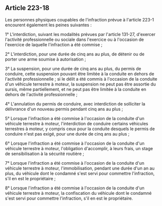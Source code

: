 Article 223-18
----
Les personnes physiques coupables de l'infraction prévue à l'article 223-1
encourent également les peines suivantes :

1° L'interdiction, suivant les modalités prévues par l'article 131-27, d'exercer
l'activité professionnelle ou sociale dans l'exercice ou à l'occasion de
l'exercice de laquelle l'infraction a été commise ;

2° L'interdiction, pour une durée de cinq ans au plus, de détenir ou de porter
une arme soumise à autorisation ;

3° La suspension, pour une durée de cinq ans au plus, du permis de conduire,
cette suspension pouvant être limitée à la conduite en dehors de l'activité
professionnelle ; si le délit a été commis à l'occasion de la conduite d'un
véhicule terrestre à moteur, la suspension ne peut pas être assortie du sursis,
même partiellement, et ne peut pas être limitée à la conduite en dehors de
l'activité professionnelle ;

4° L'annulation du permis de conduire, avec interdiction de solliciter la
délivrance d'un nouveau permis pendant cinq ans au plus ;

5° Lorsque l'infraction a été commise à l'occasion de la conduite d'un véhicule
terrestre à moteur, l'interdiction de conduire certains véhicules terrestres à
moteur, y compris ceux pour la conduite desquels le permis de conduire n'est pas
exigé, pour une durée de cinq ans au plus ;

6° Lorsque l'infraction a été commise à l'occasion de la conduite d'un véhicule
terrestre à moteur, l'obligation d'accomplir, à leurs frais, un stage de
sensibilisation à la sécurité routière ;

7° Lorsque l'infraction a été commise à l'occasion de la conduite d'un véhicule
terrestre à moteur, l'immobilisation, pendant une durée d'un an au plus, du
véhicule dont le condamné s'est servi pour commettre l'infraction, s'il en est
le propriétaire ;

8° Lorsque l'infraction a été commise à l'occasion de la conduite d'un véhicule
terrestre à moteur, la confiscation du véhicule dont le condamné s'est servi
pour commettre l'infraction, s'il en est le propriétaire.
